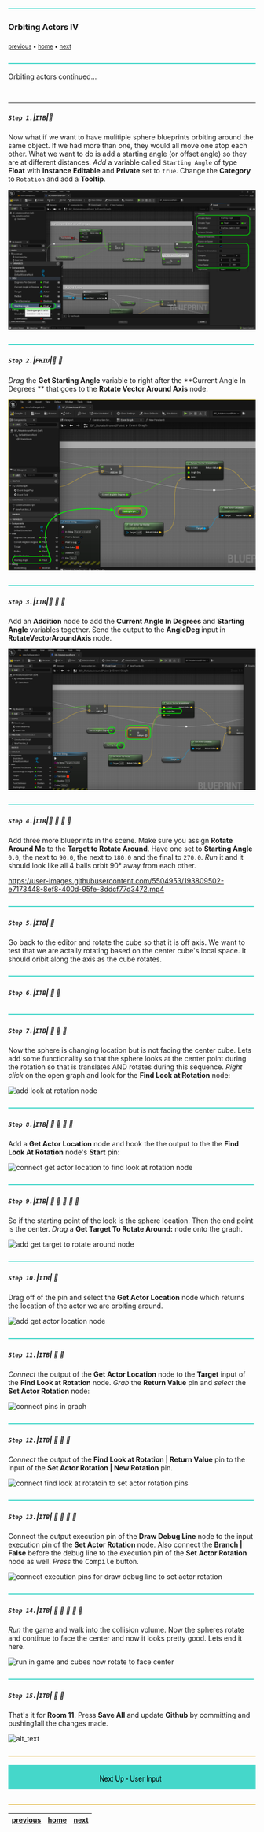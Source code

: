 ![](../images/line3.png)

### Orbiting Actors IV

<sub>[previous](../orbiting-actors-iii/README.md#user-content-orbiting-actors-iii) • [home](../README.md#user-content-ue4-blueprints) • [next](../user-input/README.md#user-content-user-input)</sub>

![](../images/line3.png)

Orbiting actors continued...

<br>

---


##### `Step 1.`\|`ITB`|:small_blue_diamond:

Now what if we want to have mulitiple sphere blueprints orbiting around the same object. If we had more than one, they would all move one atop each other. What we want to do is add a starting angle (or offset angle) so they are at different distances. *Add* a variable called `Starting Angle` of type **Float** with **Instance Editable** and **Private** set to `true`. Change the **Category** to `Rotation` and add a **Tooltip**.

![add starting angle variable of type float](images/AddStartingAngleRm15.png)

![](../images/line2.png)

##### `Step 2.`\|`FHIU`|:small_blue_diamond: :small_blue_diamond: 

*Drag* the **Get Starting Angle** variable to right after the **Current Angle In Degrees ** that goes to the **Rotate Vector Around Axis** node.

![add get starting angle node](images/DragStartingAngleRm15.png)

![](../images/line2.png)

##### `Step 3.`\|`ITB`|:small_blue_diamond: :small_blue_diamond: :small_blue_diamond:

Add an **Addition** node to add the **Current Angle In Degrees** and **Starting Angle** variables together. Send the output to the **AngleDeg** input in **RotateVectorAroundAxis** node.

![add addition node](images/StartingAnglePlusAngleRm15.png)

![](../images/line2.png)

##### `Step 4.`\|`ITB`|:small_blue_diamond: :small_blue_diamond: :small_blue_diamond: :small_blue_diamond:

Add three more blueprints in the scene. Make sure you assign **Rotate Around Me** to the **Target to Rotate Around**. Have one set to **Starting Angle** `0.0`, the next to `90.0`, the next to `180.0` and the final to `270.0`. *Run* it and it should look like all 4 balls orbit 90° away from each other.

https://user-images.githubusercontent.com/5504953/193809502-e7173448-8ef8-400d-95fe-8ddcf77d3472.mp4

![](../images/line2.png)

##### `Step 5.`\|`ITB`| :small_orange_diamond:

Go back to the editor and rotate the cube so that it is off axis.  We want to test that we are actally rotating based on the center cube's local space.  It should oribit along the axis as the cube rotates.


![](../images/line2.png)

##### `Step 6.`\|`ITB`| :small_orange_diamond: :small_blue_diamond:



![](../images/line2.png)

##### `Step 7.`\|`ITB`| :small_orange_diamond: :small_blue_diamond: :small_blue_diamond:

Now the sphere is changing location but is not facing the center cube. Lets add some functionality so that the sphere looks at the center point during the rotation so that is translates AND rotates during this sequence. *Right click* on the open graph and look for the **Find Look at Rotation** node:

![add look at rotation node](images/AddLookAtRotationNodeRm15.jpg)

![](../images/line2.png)

##### `Step 8.`\|`ITB`| :small_orange_diamond: :small_blue_diamond: :small_blue_diamond: :small_blue_diamond:

Add a **Get Actor Location** node and hook the the output to the the **Find Look At Rotation** node's **Start** pin:

![connect get actor location to find look at rotation node](images/HookUpStartRotationRm15.jpg)

![](../images/line2.png)

##### `Step 9.`\|`ITB`| :small_orange_diamond: :small_blue_diamond: :small_blue_diamond: :small_blue_diamond: :small_blue_diamond:

So if the starting point of the look is the sphere location. Then the end point is the center. *Drag* a **Get Target To Rotate Around:** node onto the graph.

![add get target to rotate around node](images/GetTargetToRotateAround.jpg)

![](../images/line2.png)

##### `Step 10.`\|`ITB`| :large_blue_diamond:

Drag off of the pin and select the **Get Actor Location** node which returns the location of the actor we are orbiting around.

![add get actor location node](images/GetActorLocadtionRm15.jpg)

![](../images/line2.png)

##### `Step 11.`\|`ITB`| :large_blue_diamond: :small_blue_diamond: 

*Connect* the output of the **Get Actor Location** node to the **Target** input of the **Find Look at Rotation** node. *Grab* the **Return Value** pin and *select* the **Set Actor Rotation** node:

![connect pins in graph](images/LookAtRotationHookRm15.jpg)

![](../images/line2.png)


##### `Step 12.`\|`ITB`| :large_blue_diamond: :small_blue_diamond: :small_blue_diamond: 

*Connect* the output of the **Find Look at Rotation | Return Value** pin to the input of the **Set Actor Rotation | New Rotation** pin.

![connect find look at rotatoin to set actor rotation pins](images/ConnectPins3Rm15.jpg)

![](../images/line2.png)

##### `Step 13.`\|`ITB`| :large_blue_diamond: :small_blue_diamond: :small_blue_diamond:  :small_blue_diamond: 

Connect the output execution pin of the **Draw Debug Line** node to the input execution pin of the **Set Actor Rotation** node. Also connect the **Branch | False** before the debug line to the execution pin of the **Set Actor Rotation** node as well. *Press* the <kbd>Compile</kbd> button.

![connect execution pins for draw debug line to set actor rotation](images/SetActorLocationToRotationPinsRm15.jpg)

![](../images/line2.png)

##### `Step 14.`\|`ITB`| :large_blue_diamond: :small_blue_diamond: :small_blue_diamond: :small_blue_diamond:  :small_blue_diamond: 

*Run* the game and walk into the collision volume. Now the spheres rotate and continue to face the center and now it looks pretty good. Lets end it here.

![run in game and cubes now rotate to face center](images/Rotate4SpheresRotate.gif)

![](../images/line2.png)

##### `Step 15.`\|`ITB`| :large_blue_diamond: :small_orange_diamond: 

That's it for **Room 11**. Press **Save All** and update **Github** by committing and pushing1all the changes made. 

![alt_text](images/GithubRm15.jpg)

![](../images/line.png)

<!-- <img src="https://via.placeholder.com/1000x100/45D7CA/000000/?text=Next Up - User Input"> -->

![next up next tile](images/banner.png)

![](../images/line.png)

| [previous](../orbiting-actors-iii/README.md#user-content-orbiting-actors-iii)| [home](../README.md#user-content-ue4-blueprints) | [next](../user-input/README.md#user-content-user-input)|
|---|---|---|
